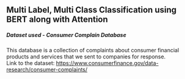 ## Multi Label, Multi Class Classification using BERT along with Attention

##### Dataset used - Consumer Complain Database 
This database is a collection of complaints about consumer financial products and services that we sent to companies for response.<br>
Link to the dataset: https://www.consumerfinance.gov/data-research/consumer-complaints/


